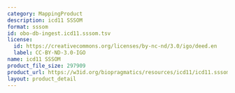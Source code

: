 ```yaml
---
category: MappingProduct
description: icd11 SSSOM
format: sssom
id: obo-db-ingest.icd11.sssom.tsv
license:
  id: https://creativecommons.org/licenses/by-nc-nd/3.0/igo/deed.en
  label: CC-BY-ND-3.0-IGO
name: icd11 SSSOM
product_file_size: 297909
product_url: https://w3id.org/biopragmatics/resources/icd11/icd11.sssom.tsv
layout: product_detail
---
```

